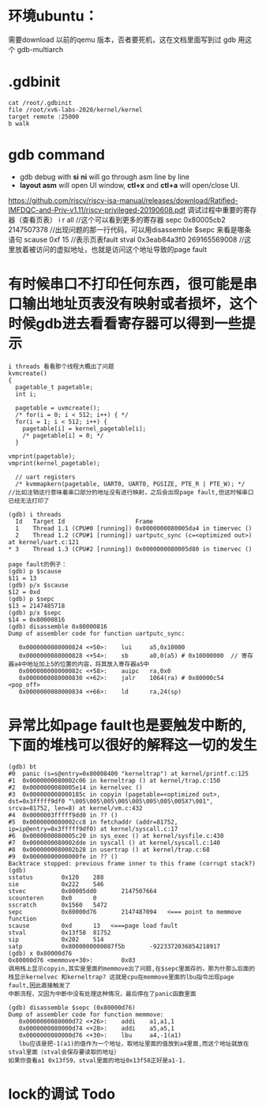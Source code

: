 # 环境ubuntu：
需要download 以前的qemu 版本，否者要死机，这在文档里面写到过
gdb 用这个 gdb-multiarch

# .gdbinit
```
cat /root/.gdbinit
file /root/xv6-labs-2020/kernel/kernel
target remote :25000
b walk
```
# gdb command

- gdb debug with **si** **ni** will go through asm line by line
- **layout asm** will open UI window, **ctl+x** and **ctl+a** will open/close UI.



https://github.com/riscv/riscv-isa-manual/releases/download/Ratified-IMFDQC-and-Priv-v1.11/riscv-privileged-20190608.pdf
调试过程中重要的寄存器（查看页表）
i r all  //这个可以看到更多的寄存器
sepc           0x80005cb2       2147507378   //出现问题的那一行代码，可以用disassemble $sepc 来看是哪条语句
scause         0xf      15    //表示页表fault
stval          0x3eab84a3f0     269165569008  //这里放着被访问的虚拟地址，也就是访问这个地址导致的page fault

# 有时候串口不打印任何东西，很可能是串口输出地址页表没有映射或者损坏，这个时候gdb进去看看寄存器可以得到一些提示

```
i threads 看看那个线程大概出了问题
kvmcreate()
{
  pagetable_t pagetable;
  int i;

  pagetable = uvmcreate();
  /* for(i = 0; i < 512; i++) { */
  for(i = 1; i < 512; i++) {
    pagetable[i] = kernel_pagetable[i];
    /* pagetable[i] = 0; */
  }

vmprint(pagetable);
vmprint(kernel_pagetable);

  // uart registers
  /* kvmmapkern(pagetable, UART0, UART0, PGSIZE, PTE_R | PTE_W); */   //比如注销这行意味着串口部分的地址没有进行映射，之后会出现page fault,但这时候串口已经无法打印了

(gdb) i threads
  Id   Target Id                    Frame
  1    Thread 1.1 (CPU#0 [running]) 0x0000000080005da4 in timervec ()
  2    Thread 1.2 (CPU#1 [running]) uartputc_sync (c=<optimized out>) at kernel/uart.c:121
* 3    Thread 1.3 (CPU#2 [running]) 0x0000000080005d80 in timervec ()

page fault的例子：
(gdb) p $scause
$11 = 13
(gdb) p/x $scause
$12 = 0xd
(gdb) p $sepc
$13 = 2147485718
(gdb) p/x $sepc
$14 = 0x80000816
(gdb) disassemble 0x80000816
Dump of assembler code for function uartputc_sync:

   0x0000000080000824 <+50>:    lui     a5,0x10000
   0x0000000080000828 <+54>:    sb      a0,0(a5) # 0x10000000  // 寄存器a4中地址加上5的位置的内容，将其放入寄存器a5中
   0x000000008000082c <+58>:    auipc   ra,0x0
   0x0000000080000830 <+62>:    jalr    1064(ra) # 0x80000c54 <pop_off>
   0x0000000080000834 <+66>:    ld      ra,24(sp)
```

# 异常比如page fault也是要触发中断的,下面的堆栈可以很好的解释这一切的发生
```
(gdb) bt
#0  panic (s=s@entry=0x80008400 "kerneltrap") at kernel/printf.c:125
#1  0x0000000080002c06 in kerneltrap () at kernel/trap.c:150
#2  0x0000000080005e14 in kernelvec ()
#3  0x000000008000185c in copyin (pagetable=<optimized out>, dst=0x3fffff9df0 "\005\005\005\005\005\005\005\005X?\001", srcva=81752, len=8) at kernel/vm.c:432
#4  0x0000003fffff9dd0 in ?? ()
#5  0x0000000080002cc8 in fetchaddr (addr=81752, ip=ip@entry=0x3fffff9df0) at kernel/syscall.c:17
#6  0x0000000080005c20 in sys_exec () at kernel/sysfile.c:430
#7  0x0000000080002dde in syscall () at kernel/syscall.c:140
#8  0x0000000080002b28 in usertrap () at kernel/trap.c:68
#9  0x00000000000000fe in ?? ()
Backtrace stopped: previous frame inner to this frame (corrupt stack?)
(gdb)
sstatus        0x120    288
sie            0x222    546
stvec          0x80005dd0       2147507664
scounteren     0x0      0
sscratch       0x1560   5472
sepc           0x80000d76       2147487094   <=== point to memmove function
scause         0xd      13   <===page load fault
stval          0x13f58  81752
sip            0x202    514
satp           0x8000000000087f5b       -9223372036854218917
(gdb) x 0x80000d76
0x80000d76 <memmove+30>:        0x03
调用栈上显示copyin,其实是里面的memmove出了问题,在$sepc里面存的，那为什那么后面的栈显示kernelvec 和kerneltrap? 这就是cpu在memmove里面的lbu指令出现page fault,因此直接触发了
中断流程，又因为中断中没有处理这种情况，最后停在了panic函数里面

(gdb) disassemble $sepc (0x80000d76)
Dump of assembler code for function memmove:
   0x0000000080000d72 <+26>:    addi    a1,a1,1
   0x0000000080000d74 <+28>:    addi    a5,a5,1
   0x0000000080000d76 <+30>:    lbu     a4,-1(a1)  
   lbu应该是把-1(a1)的值作为一个地址，取地址里面的值放到a4里面,而这个地址就放在stval里面（stval会保存要读取的地址）
如果你查看a1 0x13f59，stval里面的地址0x13f58正好是a1-1.
```


# lock的调试 Todo
